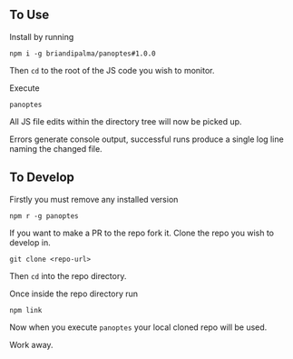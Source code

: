 To Use
------

Install by running

`npm i -g briandipalma/panoptes#1.0.0`

Then `cd` to the root of the JS code you wish to monitor.

Execute

`panoptes`

All JS file edits within the directory tree will now be picked up.

Errors generate console output, successful runs produce a single log line naming the changed file.

To Develop
----------

Firstly you must remove any installed version

`npm r -g panoptes`

If you want to make a PR to the repo fork it.
Clone the repo you wish to develop in.

`git clone <repo-url>`

Then `cd` into the repo directory.

Once inside the repo directory run

`npm link`

Now when you execute `panoptes` your local cloned repo will be used.

Work away.
